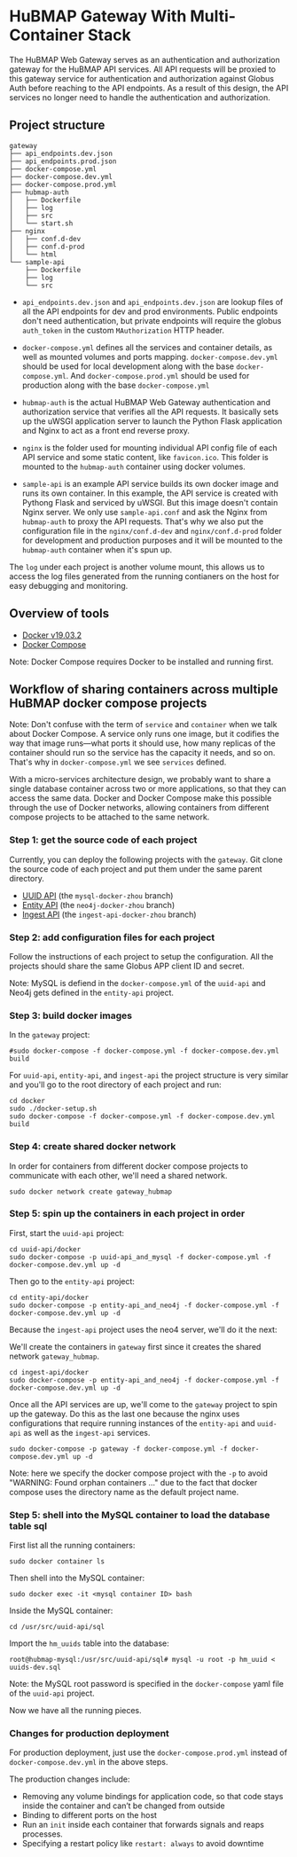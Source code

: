 # HuBMAP Gateway With Multi-Container Stack

The HuBMAP Web Gateway serves as an authentication and authorization gateway for the HuBMAP API services. All API requests will be proxied to this gateway service for authentication and authorization against Globus Auth before reaching to the API endpoints. As a result of this design, the API services no longer need to handle the authentication and authorization.

## Project structure

````
gateway
├── api_endpoints.dev.json
├── api_endpoints.prod.json
├── docker-compose.yml
├── docker-compose.dev.yml
├── docker-compose.prod.yml
├── hubmap-auth
│   ├── Dockerfile
│   ├── log
│   ├── src
│   └── start.sh
├── nginx
│   ├── conf.d-dev
│   ├── conf.d-prod
│   └── html
└── sample-api
    ├── Dockerfile
    ├── log
    └── src
````

* `api_endpoints.dev.json` and `api_endpoints.dev.json` are lookup files of all the API endpoints for dev and prod environments. Public endpoints don't need authentication, but private endpoints will require the globus `auth_token` in the custom `MAuthorization` HTTP header. 

* `docker-compose.yml` defines all the services and container details, as well as mounted volumes and ports mapping. `docker-compose.dev.yml` should be used for local development along with the base `docker-compose.yml`. And `docker-compose.prod.yml` should be used for production along with the base `docker-compose.yml`

* `hubmap-auth` is the actual HuBMAP Web Gateway authentication and authorization service that verifies all the API requests. It basically sets up the uWSGI application server to launch the Python Flask application and Nginx to act as a front end reverse proxy.

* `nginx` is the folder used for mounting individual API config file of each API service and some static content, like `favicon.ico`. This folder is mounted to the `hubmap-auth` container using docker volumes.

* `sample-api` is an example API service builds its own docker image and runs its own container. In this example, the API service is created with Pythong Flask and serviced by uWSGI. But this image doesn't contain Nginx server. We only use `sample-api.conf` and ask the Nginx from `hubmap-auth` to proxy the API requests. That's why we also put the configuration file in the `nginx/conf.d-dev` and `nginx/conf.d-prod` folder for development and production purposes and it will be mounted to the `hubmap-auth` container when it's spun up.

The `log` under each project is another volume mount, this allows us to access the log files generated from the running contianers on the host for easy debugging and monitoring.

## Overview of tools

- [Docker v19.03.2](https://docs.docker.com/install/)
- [Docker Compose](https://docs.docker.com/compose/install/)

Note: Docker Compose requires Docker to be installed and running first.

## Workflow of sharing containers across multiple HuBMAP docker compose projects

Note: Don't confuse with the term of `service` and `container` when we talk about Docker Compose. A service only runs one image, but it codifies the way that image runs&mdash;what ports it should use, how many replicas of the container should run so the service has the capacity it needs, and so on. That's why in `docker-compose.yml` we see `services` defined.

With a micro-services architecture design, we probably want to share a single database container across two or more applications, so that they can access the same data. Docker and Docker Compose make this possible through the use of Docker networks, allowing containers from different compose projects to be attached to the same network.

### Step 1: get the source code of each project

Currently, you can deploy the following projects with the `gateway`. Git clone the source code of each project and put them under the same parent directory.

- [UUID API](https://github.com/hubmapconsortium/uuid-api) (the `mysql-docker-zhou` branch)
- [Entity API](https://github.com/hubmapconsortium/entity-api) (the `neo4j-docker-zhou` branch)
- [Ingest API](https://github.com/hubmapconsortium/ingest-ui) (the `ingest-api-docker-zhou` branch)

### Step 2: add configuration files for each project

Follow the instructions of each project to setup the configuration. All the projects should share the same Globus APP client ID and secret.

Note: MySQL is defiend in the `docker-compose.yml` of the `uuid-api` and Neo4j gets defined in the `entity-api` project.

### Step 3: build docker images

In the `gateway` project:

````
#sudo docker-compose -f docker-compose.yml -f docker-compose.dev.yml build
````

For `uuid-api`, `entity-api`, and `ingest-api` the project structure is very similar and you'll go to the root directory of each project and run:

````
cd docker
sudo ./docker-setup.sh
sudo docker-compose -f docker-compose.yml -f docker-compose.dev.yml build
````
### Step 4: create shared docker network

In order for containers from different docker compose projects to communicate with each other, we'll need a shared network.

````
sudo docker network create gateway_hubmap
````

### Step 5: spin up the containers in each project in order

First, start the `uuid-api` project:

````
cd uuid-api/docker
sudo docker-compose -p uuid-api_and_mysql -f docker-compose.yml -f docker-compose.dev.yml up -d
````

Then go to the `entity-api` project:

````
cd entity-api/docker
sudo docker-compose -p entity-api_and_neo4j -f docker-compose.yml -f docker-compose.dev.yml up -d
````

Because the `ingest-api` project uses the neo4 server, we'll do it the next:

We'll create the containers in `gateway` first since it creates the shared network `gateway_hubmap`.

````
cd ingest-api/docker
sudo docker-compose -p entity-api_and_neo4j -f docker-compose.yml -f docker-compose.dev.yml up -d
````

Once all the API services are up, we'll come to the `gateway` project to spin up the gateway. Do this as the last one because the nginx uses configurations that require running instances of the `entity-api` and `uuid-api` as well as the `ingest-api` services.

````
sudo docker-compose -p gateway -f docker-compose.yml -f docker-compose.dev.yml up -d
````

Note: here we specify the docker compose project with the `-p` to avoid "WARNING: Found orphan containers ..." due to the fact that docker compose uses the directory name as the default project name.

### Step 5: shell into the MySQL container to load the database table sql

First list all the running containers:

````
sudo docker container ls
````

Then shell into the MySQL container:

````
sudo docker exec -it <mysql container ID> bash
````

Inside the MySQL container:

````
cd /usr/src/uuid-api/sql
````

Import the `hm_uuids` table into the database:

````
root@hubmap-mysql:/usr/src/uuid-api/sql# mysql -u root -p hm_uuid < uuids-dev.sql
````

Note: the MySQL root password is specified in the `docker-compose` yaml file of the `uuid-api` project.

Now we have all the running pieces. 

### Changes for production deployment

For production deployment, just use the `docker-compose.prod.yml` instead of `docker-compose.dev.yml` in the above steps.

The production changes include:

* Removing any volume bindings for application code, so that code stays inside the container and can’t be changed from outside
* Binding to different ports on the host
* Run an `init` inside each container that forwards signals and reaps processes.
* Specifying a restart policy like `restart: always` to avoid downtime